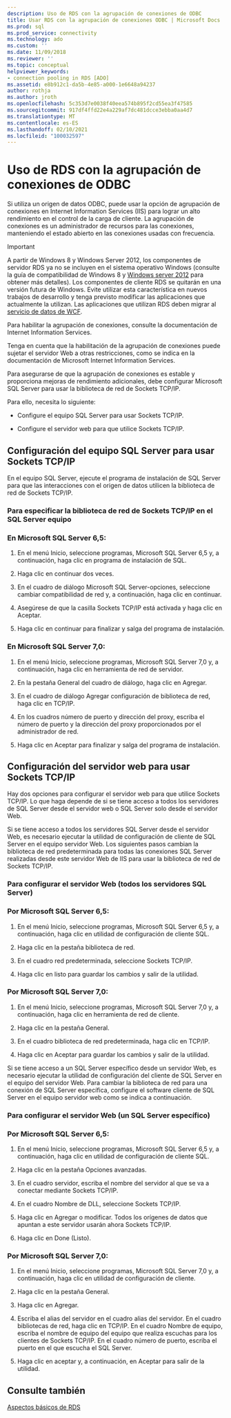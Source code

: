 ```yaml
---
description: Uso de RDS con la agrupación de conexiones de ODBC
title: Usar RDS con la agrupación de conexiones ODBC | Microsoft Docs
ms.prod: sql
ms.prod_service: connectivity
ms.technology: ado
ms.custom: ''
ms.date: 11/09/2018
ms.reviewer: ''
ms.topic: conceptual
helpviewer_keywords:
- connection pooling in RDS [ADO]
ms.assetid: e8b912c1-da5b-4e85-a000-1e6648a94237
author: rothja
ms.author: jroth
ms.openlocfilehash: 5c353d7e0038f40eea574b895f2cd55ea3f47585
ms.sourcegitcommit: 917df4ffd22e4a229af7dc481dcce3ebba0aa4d7
ms.translationtype: MT
ms.contentlocale: es-ES
ms.lasthandoff: 02/10/2021
ms.locfileid: "100032597"
---
```

# <a name="using-rds-with-odbc-connection-pooling"></a>Uso de RDS con la agrupación de conexiones de ODBC
Si utiliza un origen de datos ODBC, puede usar la opción de agrupación de conexiones en Internet Information Services (IIS) para lograr un alto rendimiento en el control de la carga de cliente. La agrupación de conexiones es un administrador de recursos para las conexiones, manteniendo el estado abierto en las conexiones usadas con frecuencia.  
  
> [!IMPORTANT]
>  A partir de Windows 8 y Windows Server 2012, los componentes de servidor RDS ya no se incluyen en el sistema operativo Windows (consulte la guía de compatibilidad de Windows 8 y [Windows server 2012](https://www.microsoft.com/download/details.aspx?id=27416) para obtener más detalles). Los componentes de cliente RDS se quitarán en una versión futura de Windows. Evite utilizar esta característica en nuevos trabajos de desarrollo y tenga previsto modificar las aplicaciones que actualmente la utilizan. Las aplicaciones que utilizan RDS deben migrar al [servicio de datos de WCF](/dotnet/framework/wcf/).  
  
 Para habilitar la agrupación de conexiones, consulte la documentación de Internet Information Services.  
  
 Tenga en cuenta que la habilitación de la agrupación de conexiones puede sujetar el servidor Web a otras restricciones, como se indica en la documentación de Microsoft Internet Information Services.  
  
 Para asegurarse de que la agrupación de conexiones es estable y proporciona mejoras de rendimiento adicionales, debe configurar Microsoft SQL Server para usar la biblioteca de red de Sockets TCP/IP.  
  
 Para ello, necesita lo siguiente:  
  
-   Configure el equipo SQL Server para usar Sockets TCP/IP.  
  
-   Configure el servidor web para que utilice Sockets TCP/IP.  
  
## <a name="configuring-the-sql-server-computer-to-use-tcpip-sockets"></a>Configuración del equipo SQL Server para usar Sockets TCP/IP  
 En el equipo SQL Server, ejecute el programa de instalación de SQL Server para que las interacciones con el origen de datos utilicen la biblioteca de red de Sockets TCP/IP.  
  
### <a name="to-specify-the-tcpip-socket-network-library-on-the-sql-server-computer"></a>Para especificar la biblioteca de red de Sockets TCP/IP en el SQL Server equipo  
  
### <a name="in-microsoft-sql-server-65"></a>En Microsoft SQL Server 6,5:  
  
1.  En el menú Inicio, seleccione programas, Microsoft SQL Server 6,5 y, a continuación, haga clic en programa de instalación de SQL.  
  
2.  Haga clic en continuar dos veces.  
  
3.  En el cuadro de diálogo Microsoft SQL Server-opciones, seleccione cambiar compatibilidad de red y, a continuación, haga clic en continuar.  
  
4.  Asegúrese de que la casilla Sockets TCP/IP está activada y haga clic en Aceptar.  
  
5.  Haga clic en continuar para finalizar y salga del programa de instalación.  
  
### <a name="in-microsoft-sql-server-70"></a>En Microsoft SQL Server 7,0:  
  
1.  En el menú Inicio, seleccione programas, Microsoft SQL Server 7,0 y, a continuación, haga clic en herramienta de red de servidor.  
  
2.  En la pestaña General del cuadro de diálogo, haga clic en Agregar.  
  
3.  En el cuadro de diálogo Agregar configuración de biblioteca de red, haga clic en TCP/IP.  
  
4.  En los cuadros número de puerto y dirección del proxy, escriba el número de puerto y la dirección del proxy proporcionados por el administrador de red.  
  
5.  Haga clic en Aceptar para finalizar y salga del programa de instalación.  
  
## <a name="configuring-the-web-server-to-use-tcpip-sockets"></a>Configuración del servidor web para usar Sockets TCP/IP  
 Hay dos opciones para configurar el servidor web para que utilice Sockets TCP/IP. Lo que haga depende de si se tiene acceso a todos los servidores de SQL Server desde el servidor web o SQL Server solo desde el servidor Web.  
  
 Si se tiene acceso a todos los servidores SQL Server desde el servidor Web, es necesario ejecutar la utilidad de configuración de cliente de SQL Server en el equipo servidor Web. Los siguientes pasos cambian la biblioteca de red predeterminada para todas las conexiones SQL Server realizadas desde este servidor Web de IIS para usar la biblioteca de red de Sockets TCP/IP.  
  
### <a name="to-configure-the-web-server-all-sql-servers"></a>Para configurar el servidor Web (todos los servidores SQL Server)  
  
### <a name="for-microsoft-sql-server-65"></a>Por Microsoft SQL Server 6,5:  
  
1.  En el menú Inicio, seleccione programas, Microsoft SQL Server 6,5 y, a continuación, haga clic en utilidad de configuración de cliente SQL.  
  
2.  Haga clic en la pestaña biblioteca de red.  
  
3.  En el cuadro red predeterminada, seleccione Sockets TCP/IP.  
  
4.  Haga clic en listo para guardar los cambios y salir de la utilidad.  
  
### <a name="for-microsoft-sql-server-70"></a>Por Microsoft SQL Server 7,0:  
  
1.  En el menú Inicio, seleccione programas, Microsoft SQL Server 7,0 y, a continuación, haga clic en herramienta de red de cliente.  
  
2.  Haga clic en la pestaña General.  
  
3.  En el cuadro biblioteca de red predeterminada, haga clic en TCP/IP.  
  
4.  Haga clic en Aceptar para guardar los cambios y salir de la utilidad.  
  
 Si se tiene acceso a un SQL Server específico desde un servidor Web, es necesario ejecutar la utilidad de configuración del cliente de SQL Server en el equipo del servidor Web. Para cambiar la biblioteca de red para una conexión de SQL Server específica, configure el software cliente de SQL Server en el equipo servidor web como se indica a continuación.  
  
### <a name="to-configure-the-web-server-a-specific-sql-server"></a>Para configurar el servidor Web (un SQL Server específico)  
  
### <a name="for-microsoft-sql-server-65"></a>Por Microsoft SQL Server 6,5:  
  
1.  En el menú Inicio, seleccione programas, Microsoft SQL Server 6,5 y, a continuación, haga clic en utilidad de configuración de cliente SQL.  
  
2.  Haga clic en la pestaña Opciones avanzadas.  
  
3.  En el cuadro servidor, escriba el nombre del servidor al que se va a conectar mediante Sockets TCP/IP.  
  
4.  En el cuadro Nombre de DLL, seleccione Sockets TCP/IP.  
  
5.  Haga clic en Agregar o modificar. Todos los orígenes de datos que apuntan a este servidor usarán ahora Sockets TCP/IP.  
  
6.  Haga clic en Done (Listo).  
  
### <a name="for-microsoft-sql-server-70"></a>Por Microsoft SQL Server 7,0:  
  
1.  En el menú Inicio, seleccione programas, Microsoft SQL Server 7,0 y, a continuación, haga clic en utilidad de configuración de cliente.  
  
2.  Haga clic en la pestaña General.  
  
3.  Haga clic en Agregar.  
  
4.  Escriba el alias del servidor en el cuadro alias del servidor. En el cuadro bibliotecas de red, haga clic en TCP/IP. En el cuadro Nombre de equipo, escriba el nombre de equipo del equipo que realiza escuchas para los clientes de Sockets TCP/IP. En el cuadro número de puerto, escriba el puerto en el que escucha el SQL Server.  
  
5.  Haga clic en aceptar y, a continuación, en Aceptar para salir de la utilidad.  
  
## <a name="see-also"></a>Consulte también  
 [Aspectos básicos de RDS](./rds-fundamentals.md)